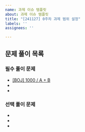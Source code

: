 ```yaml
---
name: 과제 이슈 템플릿
about: 과제 이슈 템플릿
title: "[241127] 0주차 과제 범위 설정"
labels: ''
assignees: ''

---
```


## 문제 풀이 목록

### 필수 풀이 문제
- [[BOJ] 1000 / A + B](https://www.acmicpc.net/problem/1000)
- 
- 

### 선택 풀이 문제
- 
- 
- 
